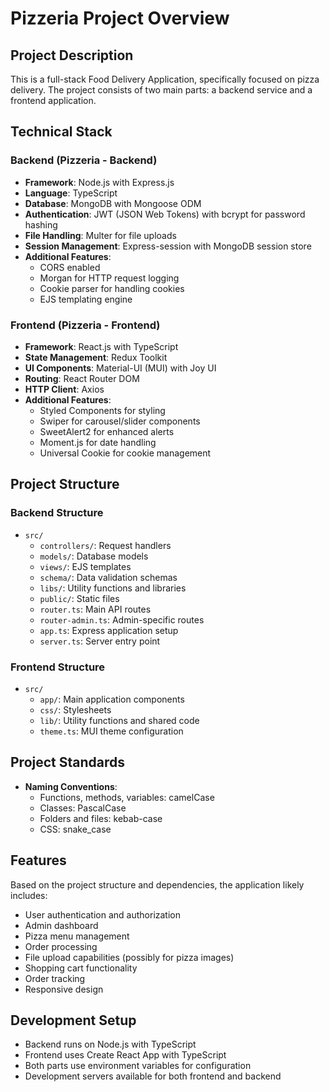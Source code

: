 # Pizzeria Project Overview

## Project Description
This is a full-stack Food Delivery Application, specifically focused on pizza delivery. The project consists of two main parts: a backend service and a frontend application.

## Technical Stack

### Backend (Pizzeria - Backend)
- **Framework**: Node.js with Express.js
- **Language**: TypeScript
- **Database**: MongoDB with Mongoose ODM
- **Authentication**: JWT (JSON Web Tokens) with bcrypt for password hashing
- **File Handling**: Multer for file uploads
- **Session Management**: Express-session with MongoDB session store
- **Additional Features**:
  - CORS enabled
  - Morgan for HTTP request logging
  - Cookie parser for handling cookies
  - EJS templating engine

### Frontend (Pizzeria - Frontend)
- **Framework**: React.js with TypeScript
- **State Management**: Redux Toolkit
- **UI Components**: Material-UI (MUI) with Joy UI
- **Routing**: React Router DOM
- **HTTP Client**: Axios
- **Additional Features**:
  - Styled Components for styling
  - Swiper for carousel/slider components
  - SweetAlert2 for enhanced alerts
  - Moment.js for date handling
  - Universal Cookie for cookie management

## Project Structure

### Backend Structure
- `src/`
  - `controllers/`: Request handlers
  - `models/`: Database models
  - `views/`: EJS templates
  - `schema/`: Data validation schemas
  - `libs/`: Utility functions and libraries
  - `public/`: Static files
  - `router.ts`: Main API routes
  - `router-admin.ts`: Admin-specific routes
  - `app.ts`: Express application setup
  - `server.ts`: Server entry point

### Frontend Structure
- `src/`
  - `app/`: Main application components
  - `css/`: Stylesheets
  - `lib/`: Utility functions and shared code
  - `theme.ts`: MUI theme configuration

## Project Standards
- **Naming Conventions**:
  - Functions, methods, variables: camelCase
  - Classes: PascalCase
  - Folders and files: kebab-case
  - CSS: snake_case

## Features
Based on the project structure and dependencies, the application likely includes:
- User authentication and authorization
- Admin dashboard
- Pizza menu management
- Order processing
- File upload capabilities (possibly for pizza images)
- Shopping cart functionality
- Order tracking
- Responsive design

## Development Setup
- Backend runs on Node.js with TypeScript
- Frontend uses Create React App with TypeScript
- Both parts use environment variables for configuration
- Development servers available for both frontend and backend
